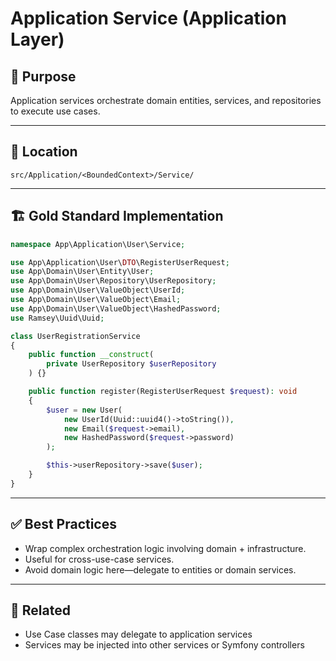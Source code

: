 # Application Service (Application Layer)

## 📄 Purpose
Application services orchestrate domain entities, services, and repositories to execute use cases.

---

## 📁 Location
```
src/Application/<BoundedContext>/Service/
```

---

## 🏗️ Gold Standard Implementation
```php
namespace App\Application\User\Service;

use App\Application\User\DTO\RegisterUserRequest;
use App\Domain\User\Entity\User;
use App\Domain\User\Repository\UserRepository;
use App\Domain\User\ValueObject\UserId;
use App\Domain\User\ValueObject\Email;
use App\Domain\User\ValueObject\HashedPassword;
use Ramsey\Uuid\Uuid;

class UserRegistrationService
{
    public function __construct(
        private UserRepository $userRepository
    ) {}

    public function register(RegisterUserRequest $request): void
    {
        $user = new User(
            new UserId(Uuid::uuid4()->toString()),
            new Email($request->email),
            new HashedPassword($request->password)
        );

        $this->userRepository->save($user);
    }
}
```

---

## ✅ Best Practices
- Wrap complex orchestration logic involving domain + infrastructure.
- Useful for cross-use-case services.
- Avoid domain logic here—delegate to entities or domain services.

---

## 🧩 Related
- Use Case classes may delegate to application services
- Services may be injected into other services or Symfony controllers


